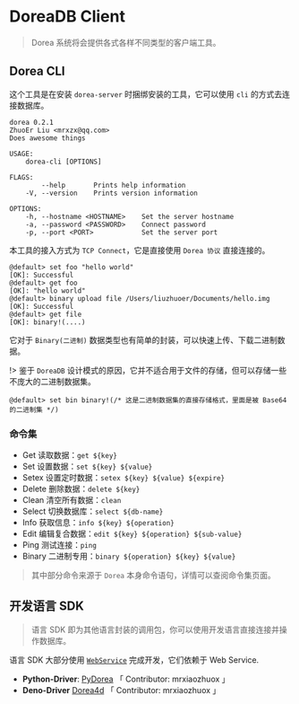 # DoreaDB Client

> Dorea 系统将会提供各式各样不同类型的客户端工具。

## Dorea CLI

这个工具是在安装 `dorea-server` 时捆绑安装的工具，它可以使用 `cli` 的方式去连接数据库。

```
dorea 0.2.1
ZhuoEr Liu <mrxzx@qq.com>
Does awesome things

USAGE:
    dorea-cli [OPTIONS]

FLAGS:
        --help       Prints help information
    -V, --version    Prints version information

OPTIONS:
    -h, --hostname <HOSTNAME>    Set the server hostname
    -a, --password <PASSWORD>    Connect password
    -p, --port <PORT>            Set the server port
```

本工具的接入方式为 `TCP Connect`，它是直接使用 `Dorea 协议` 直接连接的。

```
@default> set foo "hello world"
[OK]: Successful
@default> get foo
[OK]: "hello world"
@default> binary upload file /Users/liuzhuoer/Documents/hello.img
[OK]: Successful
@default> get file
[OK]: binary!(....)
```

它对于 `Binary(二进制)` 数据类型也有简单的封装，可以快速上传、下载二进制数据。

!> 鉴于 `DoreaDB` 设计模式的原因，它并不适合用于文件的存储，但可以存储一些不庞大的二进制数据集。

```
@default> set bin binary!(/* 这是二进制数据集的直接存储格式，里面是被 Base64 的二进制集 */)
```

### 命令集

- Get 读取数据：`get ${key}`
- Set 设置数据：`set ${key} ${value}`
- Setex 设置定时数据：`setex ${key} ${value} ${expire}`
- Delete 删除数据：`delete ${key}`
- Clean 清空所有数据：`clean`
- Select 切换数据库：`select ${db-name}`
- Info 获取信息：`info ${key} ${operation}`
- Edit 编辑复合数据：`edit ${key} ${operation} ${sub-value}`
- Ping 测试连接：`ping`
- Binary 二进制专用：`binary ${operation} ${key} ${value}`

> 其中部分命令来源于 `Dorea` 本身命令语句，详情可以查阅命令集页面。

## 开发语言 SDK

> 语言 SDK 即为其他语言封装的调用包，你可以使用开发语言直接连接并操作数据库。

语言 SDK 大部分使用 [`WebService`](/zh-cn/web-service) 完成开发，它们依赖于 Web Service.

- **Python-Driver**: [PyDorea](https://pypi.org/project/pydorea/) 「 Contributor: mrxiaozhuox 」
- **Deno-Driver** [Dorea4d](https://deno.land/x/dorea4d/) 「 Contributor: mrxiaozhuox 」